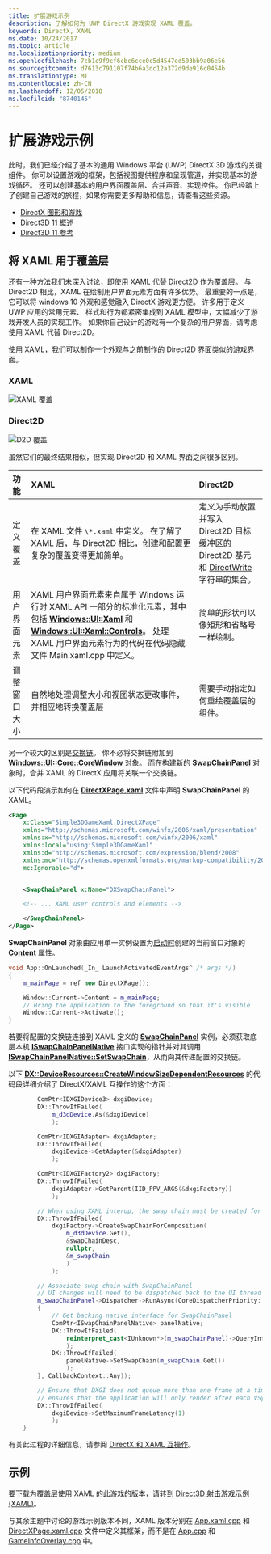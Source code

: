 ```yaml
---
title: 扩展游戏示例
description: 了解如何为 UWP DirectX 游戏实现 XAML 覆盖。
keywords: DirectX, XAML
ms.date: 10/24/2017
ms.topic: article
ms.localizationpriority: medium
ms.openlocfilehash: 7cb1c9f9cf6cbc6cce0c5d4547ed503bb9a06e56
ms.sourcegitcommit: d7613c791107f74b6a3dc12a372d9de916c0454b
ms.translationtype: MT
ms.contentlocale: zh-CN
ms.lasthandoff: 12/05/2018
ms.locfileid: "8740145"
---
```

# <a name="extend-the-game-sample"></a>扩展游戏示例

此时，我们已经介绍了基本的通用 Windows 平台 (UWP) DirectX 3D 游戏的关键组件。 你可以设置游戏的框架，包括视图提供程序和呈现管道，并实现基本的游戏循环。 还可以创建基本的用户界面覆盖层、合并声音、实现控件。 你已经踏上了创建自己游戏的旅程，如果你需要更多帮助和信息，请查看这些资源。

-   [DirectX 图形和游戏](https://msdn.microsoft.com/library/windows/desktop/ee663274)
-   [Direct3D 11 概述](https://msdn.microsoft.com/library/windows/desktop/ff476345)
-   [Direct3D 11 参考](https://msdn.microsoft.com/library/windows/desktop/ff476147)

## <a name="using-xaml-for-the-overlay"></a>将 XAML 用于覆盖层


还有一种方法我们未深入讨论，即使用 XAML 代替 [Direct2D](https://msdn.microsoft.com/library/windows/desktop/dd370990) 作为覆盖层。 与 Direct2D 相比，XAML 在绘制用户界面元素方面有许多优势。 最重要的一点是，它可以将 windows 10 外观和感觉融入 DirectX 游戏更方便。 许多用于定义 UWP 应用的常用元素、 样式和行为都紧密集成到 XAML 模型中，大幅减少了游戏开发人员的实现工作。 如果你自己设计的游戏有一个复杂的用户界面，请考虑使用 XAML 代替 Direct2D。

使用 XAML，我们可以制作一个外观与之前制作的 Direct2D 界面类似的游戏界面。

### <a name="xaml"></a>XAML
![XAML 覆盖](./images/simple-dx-game-extend-xaml.PNG)

### <a name="direct2d"></a>Direct2D
![D2D 覆盖](./images/simple-dx-game-extend-d2d.PNG)

虽然它们的最终结果相似，但实现 Direct2D 和 XAML 界面之间很多区别。

功能 | XAML| Direct2D
:----------|:----------- | :-----------
定义覆盖 | 在 XAML 文件 `\*.xaml` 中定义。 在了解了 XAML 后，与 Direct2D 相比，创建和配置更复杂的覆盖变得更加简单。| 定义为手动放置并写入 Direct2D 目标缓冲区的 Direct2D 基元和 [DirectWrite](https://msdn.microsoft.com/library/windows/desktop/dd368038) 字符串的集合。 
用户界面元素 | XAML 用户界面元素来自属于 Windows 运行时 XAML API 一部分的标准化元素，其中包括 [**Windows::UI::Xaml**](https://msdn.microsoft.com/library/windows/apps/br209045) 和 [**Windows::UI::Xaml::Controls**](https://msdn.microsoft.com/library/windows/apps/br227716)。 处理 XAML 用户界面元素行为的代码在代码隐藏文件 Main.xaml.cpp 中定义。 | 简单的形状可以像矩形和省略号一样绘制。
调整窗口大小 | 自然地处理调整大小和视图状态更改事件，并相应地转换覆盖层 | 需要手动指定如何重绘覆盖层的组件。


另一个较大的区别是[交换链](https://docs.microsoft.com/windows/uwp/graphics-concepts/swap-chains)。 你不必将交换链附加到 [**Windows::UI::Core::CoreWindow**](https://docs.microsoft.com/uwp/api/windows.ui.core.corewindow) 对象。 而在构建新的 [**SwapChainPanel**](https://docs.microsoft.com/uwp/api/windows.ui.xaml.controls.swapchainpanel) 对象时，合并 XAML 的 DirectX 应用将关联一个交换链。 

以下代码段演示如何在 [**DirectXPage.xaml**](https://github.com/Microsoft/Windows-universal-samples/blob/6370138b150ca8a34ff86de376ab6408c5587f5d/Samples/Simple3DGameXaml/cpp/DirectXPage.xaml) 文件中声明 **SwapChainPanel** 的 XAML。
```xml
<Page
    x:Class="Simple3DGameXaml.DirectXPage"
    xmlns="http://schemas.microsoft.com/winfx/2006/xaml/presentation"
    xmlns:x="http://schemas.microsoft.com/winfx/2006/xaml"
    xmlns:local="using:Simple3DGameXaml"
    xmlns:d="http://schemas.microsoft.com/expression/blend/2008"
    xmlns:mc="http://schemas.openxmlformats.org/markup-compatibility/2006"
    mc:Ignorable="d">


    <SwapChainPanel x:Name="DXSwapChainPanel">

    <!-- ... XAML user controls and elements -->

    </SwapChainPanel>
</Page>
```

**SwapChainPanel** 对象由应用单一实例设置为[启动时](https://github.com/Microsoft/Windows-universal-samples/blob/6370138b150ca8a34ff86de376ab6408c5587f5d/Samples/Simple3DGameXaml/cpp/App.xaml.cpp#L45-L51)创建的当前窗口对象的 [**Content**](https://docs.microsoft.com/uwp/api/Windows.UI.Xaml.Window.Content) 属性。

```cpp
void App::OnLaunched(_In_ LaunchActivatedEventArgs^ /* args */)
{
    m_mainPage = ref new DirectXPage();

    Window::Current->Content = m_mainPage;
    // Bring the application to the foreground so that it's visible
    Window::Current->Activate();
}
```


若要将配置的交换链连接到 XAML 定义的 [**SwapChainPanel**](https://docs.microsoft.com/uwp/api/Windows.UI.Xaml.Controls.SwapChainPanel) 实例，必须获取底层本机 [**ISwapChainPanelNative**](https://msdn.microsoft.com/library/dn302143) 接口实现的指针并对其调用 [**ISwapChainPanelNative::SetSwapChain**](https://msdn.microsoft.com/library/windows/desktop/dn302144)，从而向其传递配置的交换链。 

以下 [**DX::DeviceResources::CreateWindowSizeDependentResources**](https://github.com/Microsoft/Windows-universal-samples/blob/6370138b150ca8a34ff86de376ab6408c5587f5d/Samples/Simple3DGameXaml/cpp/Common/DeviceResources.cpp#L218-L521) 的代码段详细介绍了 DirectX/XAML 互操作的这个方面：

```cpp
        ComPtr<IDXGIDevice3> dxgiDevice;
        DX::ThrowIfFailed(
            m_d3dDevice.As(&dxgiDevice)
            );

        ComPtr<IDXGIAdapter> dxgiAdapter;
        DX::ThrowIfFailed(
            dxgiDevice->GetAdapter(&dxgiAdapter)
            );

        ComPtr<IDXGIFactory2> dxgiFactory;
        DX::ThrowIfFailed(
            dxgiAdapter->GetParent(IID_PPV_ARGS(&dxgiFactory))
            );

        // When using XAML interop, the swap chain must be created for composition.
        DX::ThrowIfFailed(
            dxgiFactory->CreateSwapChainForComposition(
                m_d3dDevice.Get(),
                &swapChainDesc,
                nullptr,
                &m_swapChain
                )
            );

        // Associate swap chain with SwapChainPanel
        // UI changes will need to be dispatched back to the UI thread
        m_swapChainPanel->Dispatcher->RunAsync(CoreDispatcherPriority::High, ref new DispatchedHandler([=]()
        {
            // Get backing native interface for SwapChainPanel
            ComPtr<ISwapChainPanelNative> panelNative;
            DX::ThrowIfFailed(
                reinterpret_cast<IUnknown*>(m_swapChainPanel)->QueryInterface(IID_PPV_ARGS(&panelNative))
                );
            DX::ThrowIfFailed(
                panelNative->SetSwapChain(m_swapChain.Get())
                );
        }, CallbackContext::Any));

        // Ensure that DXGI does not queue more than one frame at a time. This both reduces latency and
        // ensures that the application will only render after each VSync, minimizing power consumption.
        DX::ThrowIfFailed(
            dxgiDevice->SetMaximumFrameLatency(1)
            );
    }
```

有关此过程的详细信息，请参阅 [DirectX 和 XAML 互操作](directx-and-xaml-interop.md)。

## <a name="sample"></a>示例

要下载为覆盖层使用 XAML 的此游戏的版本，请转到 [Direct3D 射击游戏示例 (XAML)](https://github.com/Microsoft/Windows-universal-samples/tree/master/Samples/Simple3DGameXaml)。


与其余主题中讨论的游戏示例版本不同，XAML 版本分别在 [App.xaml.cpp](https://github.com/Microsoft/Windows-universal-samples/blob/6370138b150ca8a34ff86de376ab6408c5587f5d/Samples/Simple3DGameXaml/cpp/App.xaml.cpp) 和 [DirectXPage.xaml.cpp](https://github.com/Microsoft/Windows-universal-samples/blob/6370138b150ca8a34ff86de376ab6408c5587f5d/Samples/Simple3DGameXaml/cpp/DirectXPage.xaml.cpp) 文件中定义其框架，而不是在 [App.cpp](https://github.com/Microsoft/Windows-universal-samples/blob/6370138b150ca8a34ff86de376ab6408c5587f5d/Samples/Simple3DGameDX/cpp/App.cpp) 和 [GameInfoOverlay.cpp](https://github.com/Microsoft/Windows-universal-samples/blob/6370138b150ca8a34ff86de376ab6408c5587f5d/Samples/Simple3DGameDX/cpp/GameInfoOverlay.cpp) 中。